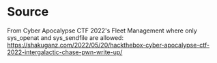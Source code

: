 # Source
From Cyber Apocalypse CTF 2022's Fleet Management where only sys_openat and sys_sendfile are allowed:
https://shakuganz.com/2022/05/20/hackthebox-cyber-apocalypse-ctf-2022-intergalactic-chase-pwn-write-up/